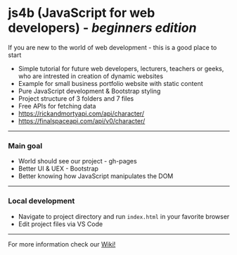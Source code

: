 # js4b (JavaScript for web developers) - _beginners edition_ 
If you are new to the world of web development - this is a good place to start 
- Simple tutorial for future web developers, lecturers, teachers or geeks, who are intrested in creation of dynamic websites
- Example for small business portfolio website with static content
- Pure JavaScript development & Bootstrap styling
- Project structure of 3 folders and 7 files
- Free APIs for fetching data
 - https://rickandmortyapi.com/api/character/
 - https://finalspaceapi.com/api/v0/character/
***
### Main goal
- World should see our project - gh-pages 
- Better UI & UEX - Bootstrap
- Better knowing how JavaScript manipulates the DOM
***
### Local development
- Navigate to project directory and run `index.html` in your favorite browser
- Edit project files via VS Code
***
For more information check our [Wiki!](https://github.com/BaiGanio/js4b/wiki)
